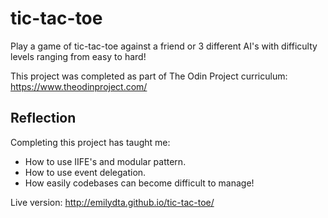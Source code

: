 # tic-tac-toe

Play a game of tic-tac-toe against a friend or 3 different AI's with difficulty levels ranging from easy to hard!

This project was completed as part of The Odin Project curriculum: https://www.theodinproject.com/

<h2>Reflection</h2>

Completing this project has taught me:

  - How to use IIFE's and modular pattern.
  - How to use event delegation.
  - How easily codebases can become difficult to manage!
  

Live version: http://emilydta.github.io/tic-tac-toe/

